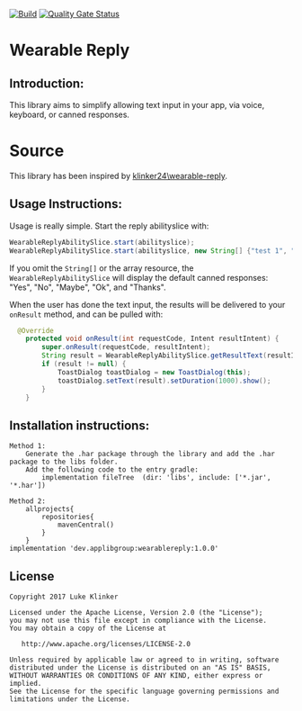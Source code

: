 [![Build](https://github.com/applibgroup/wearable-reply/actions/workflows/main.yml/badge.svg)](https://github.com/applibgroup/wearable-reply/actions/workflows/main.yml)
[![Quality Gate Status](https://sonarcloud.io/api/project_badges/measure?project=applibgroup_Wearable-reply&metric=alert_status)](https://sonarcloud.io/dashboard?id=applibgroup_Wearable-reply)

# Wearable Reply

## Introduction:
This library aims to simplify allowing text input in your app, via voice, keyboard, or canned responses.

# Source
This library has been inspired by [klinker24\\wearable-reply](https://github.com/klinker24/wearable-reply).

## Usage Instructions:

Usage is really simple. Start the reply abilityslice with:

```java
WearableReplyAbilitySlice.start(abilityslice);
WearableReplyAbilitySlice.start(abilityslice, new String[] {"test 1", "test 2" });
```

If you omit the `String[]` or the array resource, the `WearableReplyAbilitySlice` will display the default canned responses: "Yes", "No", "Maybe", "Ok", and "Thanks".

When the user has done the text input, the results will be delivered to your `onResult` method, and can be pulled with:

```java
  @Override
    protected void onResult(int requestCode, Intent resultIntent) {
        super.onResult(requestCode, resultIntent);
        String result = WearableReplyAbilitySlice.getResultText(resultIntent);
        if (result != null) {
            ToastDialog toastDialog = new ToastDialog(this);
            toastDialog.setText(result).setDuration(1000).show();
        }
    }
```


## Installation instructions:

```
Method 1:
    Generate the .har package through the library and add the .har package to the libs folder.
    Add the following code to the entry gradle:
        implementation fileTree  (dir: 'libs', include: ['*.jar', '*.har'])

Method 2:
    allprojects{
        repositories{
            mavenCentral()
        }
    }
implementation 'dev.applibgroup:wearablereply:1.0.0'
```

## License

    Copyright 2017 Luke Klinker

    Licensed under the Apache License, Version 2.0 (the "License");
    you may not use this file except in compliance with the License.
    You may obtain a copy of the License at

       http://www.apache.org/licenses/LICENSE-2.0

    Unless required by applicable law or agreed to in writing, software
    distributed under the License is distributed on an "AS IS" BASIS,
    WITHOUT WARRANTIES OR CONDITIONS OF ANY KIND, either express or implied.
    See the License for the specific language governing permissions and
    limitations under the License.
